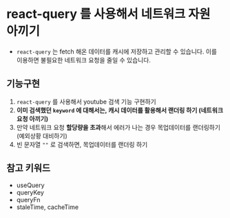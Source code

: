 # react-query 를 사용해서 네트워크 자원 아끼기

- `react-query` 는 fetch 해온 데이터를 캐시에 저장하고 관리할 수 있습니다. 이를 이용하면 불필요한 네트워크 요청을 줄일 수 있습니다.

## 기능구현

1. `react-query` 를 사용해서 youtube 검색 기능 구현하기
2. **이미 검색했던 `keyword` 에 대해서는, 캐시 데이터를 활용해서 랜더링 하기 (네트워크 요청 아끼기)**
3. 만약 네트워크 요청 **할당량을 초과**해서 에러가 나는 경우 목업데이터를 랜더링하기 (예외상황 대비하기)
4. 빈 문자열 `""` 로 검색하면, 목업데이터를 랜더링 하기

## 참고 키워드

- useQuery
- queryKey
- queryFn
- staleTime, cacheTime
